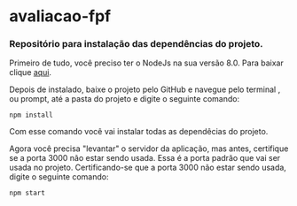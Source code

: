 # avaliacao-fpf

### Repositório para instalação das dependências do projeto.

Primeiro de tudo, você preciso ter o NodeJs na sua versão 8.0. Para baixar clique <a href="https://nodejs.org/en/blog/release/v8.0.0/">aqui</a>.

Depois de instalado, baixe o projeto pelo GitHub e navegue pelo terminal , ou prompt, até a pasta do projeto e digite o 
seguinte comando:

~~~
npm install
~~~

Com esse comando você vai instalar todas as dependêcias do projeto. 

Agora você precisa "levantar" o servidor da aplicação, 
mas antes, certifique se a porta 3000 não estar sendo usada. Essa é a porta padrão que vai ser usada no projeto.
Certificando-se que a porta 3000 não estar sendo usada, 
digite o seguinte comando:

~~~
npm start
~~~